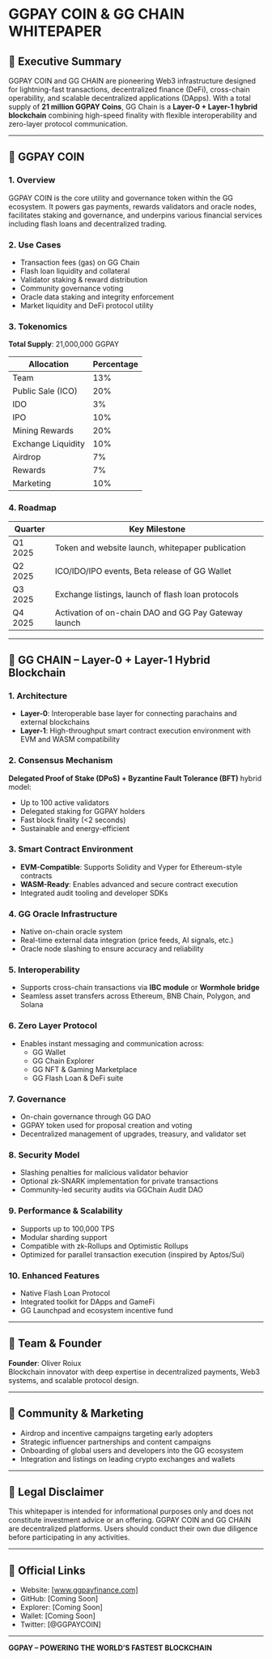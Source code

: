 # GGPAY COIN & GG CHAIN WHITEPAPER

## 📘 Executive Summary
GGPAY COIN and GG CHAIN are pioneering Web3 infrastructure designed for lightning-fast transactions, decentralized finance (DeFi), cross-chain operability, and scalable decentralized applications (DApps). With a total supply of **21 million GGPAY Coins**, GG Chain is a **Layer-0 + Layer-1 hybrid blockchain** combining high-speed finality with flexible interoperability and zero-layer protocol communication.

---

## 🔶 GGPAY COIN

### 1. Overview
GGPAY COIN is the core utility and governance token within the GG ecosystem. It powers gas payments, rewards validators and oracle nodes, facilitates staking and governance, and underpins various financial services including flash loans and decentralized trading.

### 2. Use Cases
- Transaction fees (gas) on GG Chain
- Flash loan liquidity and collateral
- Validator staking & reward distribution
- Community governance voting
- Oracle data staking and integrity enforcement
- Market liquidity and DeFi protocol utility

### 3. Tokenomics
**Total Supply**: 21,000,000 GGPAY

| Allocation          | Percentage |
|---------------------|------------|
| Team                | 13%        |
| Public Sale (ICO)   | 20%        |
| IDO                 | 3%         |
| IPO                 | 10%        |
| Mining Rewards      | 20%        |
| Exchange Liquidity  | 10%        |
| Airdrop             | 7%         |
| Rewards             | 7%         |
| Marketing           | 10%        |

### 4. Roadmap
| Quarter | Key Milestone |
|---------|----------------|
| Q1 2025 | Token and website launch, whitepaper publication |
| Q2 2025 | ICO/IDO/IPO events, Beta release of GG Wallet |
| Q3 2025 | Exchange listings, launch of flash loan protocols |
| Q4 2025 | Activation of on-chain DAO and GG Pay Gateway launch |

---

## 🔷 GG CHAIN – Layer-0 + Layer-1 Hybrid Blockchain

### 1. Architecture
- **Layer-0**: Interoperable base layer for connecting parachains and external blockchains
- **Layer-1**: High-throughput smart contract execution environment with EVM and WASM compatibility

### 2. Consensus Mechanism
**Delegated Proof of Stake (DPoS) + Byzantine Fault Tolerance (BFT)** hybrid model:
- Up to 100 active validators
- Delegated staking for GGPAY holders
- Fast block finality (<2 seconds)
- Sustainable and energy-efficient

### 3. Smart Contract Environment
- **EVM-Compatible**: Supports Solidity and Vyper for Ethereum-style contracts
- **WASM-Ready**: Enables advanced and secure contract execution
- Integrated audit tooling and developer SDKs

### 4. GG Oracle Infrastructure
- Native on-chain oracle system
- Real-time external data integration (price feeds, AI signals, etc.)
- Oracle node slashing to ensure accuracy and reliability

### 5. Interoperability
- Supports cross-chain transactions via **IBC module** or **Wormhole bridge**
- Seamless asset transfers across Ethereum, BNB Chain, Polygon, and Solana

### 6. Zero Layer Protocol
- Enables instant messaging and communication across:
  - GG Wallet
  - GG Chain Explorer
  - GG NFT & Gaming Marketplace
  - GG Flash Loan & DeFi suite

### 7. Governance
- On-chain governance through GG DAO
- GGPAY token used for proposal creation and voting
- Decentralized management of upgrades, treasury, and validator set

### 8. Security Model
- Slashing penalties for malicious validator behavior
- Optional zk-SNARK implementation for private transactions
- Community-led security audits via GGChain Audit DAO

### 9. Performance & Scalability
- Supports up to 100,000 TPS
- Modular sharding support
- Compatible with zk-Rollups and Optimistic Rollups
- Optimized for parallel transaction execution (inspired by Aptos/Sui)

### 10. Enhanced Features
- Native Flash Loan Protocol
- Integrated toolkit for DApps and GameFi
- GG Launchpad and ecosystem incentive fund

---

## 👥 Team & Founder
**Founder**: Oliver Roiux  
Blockchain innovator with deep expertise in decentralized payments, Web3 systems, and scalable protocol design.

---

## 📢 Community & Marketing
- Airdrop and incentive campaigns targeting early adopters
- Strategic influencer partnerships and content campaigns
- Onboarding of global users and developers into the GG ecosystem
- Integration and listings on leading crypto exchanges and wallets

---

## 📜 Legal Disclaimer
This whitepaper is intended for informational purposes only and does not constitute investment advice or an offering. GGPAY COIN and GG CHAIN are decentralized platforms. Users should conduct their own due diligence before participating in any activities.

---

## 🔗 Official Links
- Website: [www.ggpayfinance.com]
- GitHub: [Coming Soon]
- Explorer: [Coming Soon]
- Wallet: [Coming Soon]
- Twitter: [@GGPAYCOIN]

---

**GGPAY – POWERING THE WORLD’S FASTEST BLOCKCHAIN**

